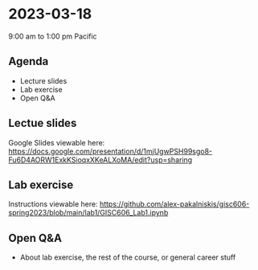 # 2023-03-18
9:00 am to 1:00 pm Pacific

## Agenda
* Lecture slides
* Lab exercise
* Open Q&A

## Lectue slides
Google Slides viewable here: https://docs.google.com/presentation/d/1mjUgwPSH99sgo8-Fu6D4AORW1ExkKSioqxXKeALXoMA/edit?usp=sharing

## Lab exercise
Instructions viewable here: https://github.com/alex-pakalniskis/gisc606-spring2023/blob/main/lab1/GISC606_Lab1.ipynb

## Open Q&A
* About lab exercise, the rest of the course, or general career stuff
